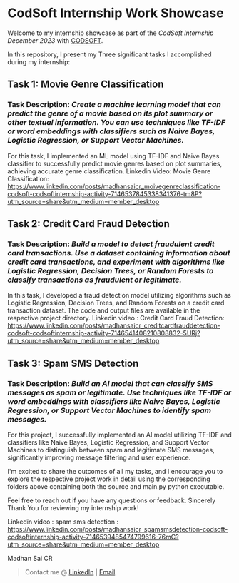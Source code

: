 # CodSoft Internship Work Showcase

Welcome to my internship showcase as part of the *CodSoft Internship December 2023* with [CODSOFT](https://www.codsoft.in/). 

In this repository, I present my Three significant tasks I accomplished during my internship:

## Task 1: Movie Genre Classification

### Task Description: *Create a machine learning model that can predict the genre of a movie based on its plot summary or other textual information. You can use techniques like TF-IDF or word embeddings with classifiers such as Naive Bayes, Logistic Regression, or Support Vector Machines.*
For this task, I implemented an ML model using TF-IDF and Naive Bayes classifier to successfully predict movie genres based on plot summaries, achieving accurate genre classification.
Linkedin Video:
Movie Genre Classification:
https://www.linkedin.com/posts/madhansaicr_moivegenreclassification-codsoft-codsoftinternship-activity-7146537845338341376-tm8P?utm_source=share&utm_medium=member_desktop

## Task 2: Credit Card Fraud Detection

### Task Description: *Build a model to detect fraudulent credit card transactions. Use a dataset containing information about credit card transactions, and experiment with algorithms like Logistic Regression, Decision Trees, or Random Forests to classify transactions as fraudulent or legitimate.*
In this task, I developed a fraud detection model utilizing algorithms such as Logistic Regression, Decision Trees, and Random Forests on a credit card transaction dataset. The code and output files are available in the respective project directory.
Linkedin video : 
Credit Card Fraud Detection:
https://www.linkedin.com/posts/madhansaicr_creditcardfrauddetection-codsoft-codsoftinternship-activity-7146541408210808832-5URj?utm_source=share&utm_medium=member_desktop

## Task 3: Spam SMS Detection

### Task Description: *Build an AI model that can classify SMS messages as spam or legitimate. Use techniques like TF-IDF or word embeddings with classifiers like Naive Bayes, Logistic Regression, or Support Vector Machines to identify spam messages.*
For this project, I successfully implemented an AI model utilizing TF-IDF and classifiers like Naive Bayes, Logistic Regression, and Support Vector Machines to distinguish between spam and legitimate SMS messages, significantly improving message filtering and user experience.

I'm excited to share the outcomes of all my tasks, and I encourage you to explore the respective project work in detail using the corresponding folders above containing both the source and main.py python executable.


Feel free to reach out if you have any questions or feedback.
Sincerely Thank You for reviewing my internship work!

Linkedin video :
spam sms detection :
https://www.linkedin.com/posts/madhansaicr_spamsmsdetection-codsoft-codsoftinternship-activity-7146539485474799616-76mC?utm_source=share&utm_medium=member_desktop


Madhan Sai CR
> Contact me @ [LinkedIn](http://www.linkedin.com/in/cr-madhan-sai-AI) |  [Email](mailto:mscelegala2004@gmail.com)
